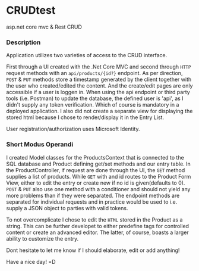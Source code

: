 # CRUDtest
 asp.net core mvc & Rest CRUD



<h3>Description</h3>


Application utilizes two varieties of access to the CRUD interface.

First through a UI created with the .Net Core MVC and second through `HTTP` request methods with an `api/products/{id?}` endpoint.
As per direction, `POST` & `PUT` methods store a timestamp generated by the client together with the user who created/edited the content. And the create/edit pages are only accessible if a user is loggen in.
When using the api endpoint or third party tools (i.e. Postman) to update the database, the defined user is 'api', as I didn't supply any token verification. Which of course is mandatory in a deployed application. I also did not create a separate view for displaying the stored html because I chose to render/display it in the Entry List.

User registration/authorization uses Microsoft Identity.


<h3>Short Modus Operandi</h3>

I created Model classes for the ProductsContext that is connected to the SQL database and Product defining get/set methods and our entry table. In the ProductController, if request are done through the UI, the `GET` method supplies a list of products. While `GET` with and id routes to the Product Form View, either to edit the entry or create new if no id is given(defaults to 0). `POST` & `PUT` also use one method with a conditioner and should not yield any more problems than if they were separated.
The endpoint methods are separated for individual requests and in practice would be used to i.e. supply a JSON object to parties with valid tokens.

To not overcomplicate I chose to edit the `HTML` stored in the Product as a string. This can be further developet to either predefine tags for controlled content or create an advanced editor. The latter, of course, boasts a larger ability to customize the entry.

Dont hesitate to let me know if I should elaborate, edit or add anything!

Have a nice day! =D
